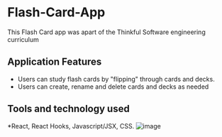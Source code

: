 # Flash-Card-App
This Flash Card app was apart of the Thinkful Software engineering curriculum 
## Application Features
* Users can study flash cards by "flipping" through cards and decks.
* Users can create, rename and delete cards and decks as needed
## Tools and technology used
*React, React Hooks, Javascript/JSX, CSS.
![image](https://user-images.githubusercontent.com/45116482/220151865-9ceffedd-e24b-48c6-a85b-0bd081905f08.png)
